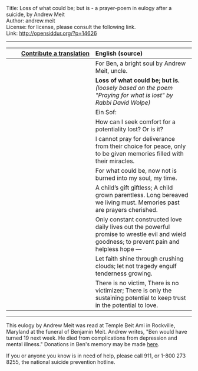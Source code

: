 <html>
<head></head>
<body>
Title: Loss of what could be; but is - a prayer-poem in eulogy after a suicide, by Andrew Meit<br />
Author: andrew.meit<br />
License: for license, please consult the following link.<br />
Link: <a href="http://opensiddur.org/?p=14626">http://opensiddur.org/?p=14626</a>
<p />
<hr />

<table style="margin-left: auto;margin-right: auto;" class="draggable">
<thead><tr><th id="x" style="text-align: right;"><a href="/contributing/upload/">Contribute a translation</a></th><th style="text-align: left;">English (source)</th></tr></thead>
<tbody>
<tr><td style="vertical-align:top;" width="46%">
<div class="liturgy"><span lang="he">

</span></div></td>
 
<td style="vertical-align:top;" width="53%">
<div class="english">
For Ben, a bright soul
by Andrew Meit, uncle.
</div></td></tr>


<tr><td style="vertical-align:top;" width="46%">
<div class="liturgy" style="text-align: right;"><span lang="he">

</span></div></td>
 
<td style="vertical-align:top;" width="53%">
<div class="english">
<strong>Loss of what could be; but is.</strong>
<em>(loosely based on the poem "Praying for what is lost" by Rabbi David Wolpe)</em>
</div></td></tr>


<tr><td style="vertical-align:top;" width="46%">
<div class="liturgy" style="text-align: right;"><span lang="he">

</span></div></td>
 
<td style="vertical-align:top;" width="53%">
<div class="english">
Ein Sof:
</div></td></tr>


<tr><td style="vertical-align:top;" width="46%">
<div class="liturgy" style="text-align: right;"><span lang="he">

</span></div></td>
 
<td style="vertical-align:top;" width="53%">
<div class="english">
How can I seek comfort 
for a potentiality lost? 
Or is it?
</div></td></tr>


<tr><td style="vertical-align:top;" width="46%">
<div class="liturgy" style="text-align: right;"><span lang="he">

</span></div></td>
 
<td style="vertical-align:top;" width="53%">
<div class="english">
I cannot pray for deliverance 
from their choice for peace, 
only to be given memories 
filled with their miracles.
</div></td></tr>


<tr><td style="vertical-align:top;" width="46%">
<div class="liturgy" style="text-align: right;"><span lang="he">

</span></div></td>
 
<td style="vertical-align:top;" width="53%">
<div class="english">
For what could be, now not
is burned into my soul, my time.
</div></td></tr>


<tr><td style="vertical-align:top;" width="46%">
<div class="liturgy" style="text-align: right;"><span lang="he">

</span></div></td>
 
<td style="vertical-align:top;" width="53%">
<div class="english">
A child’s gift giftless;
A child grown parentless.
Long bereaved we living must.
Memories past are prayers cherished.
</div></td></tr>


<tr><td style="vertical-align:top;" width="46%">
<div class="liturgy" style="text-align: right;"><span lang="he">

</span></div></td>
 
<td style="vertical-align:top;" width="53%">
<div class="english">
Only constant constructed love daily
lives out the powerful promise
to wrestle evil and wield goodness;
to prevent pain and helpless hope —
</div></td></tr>


<tr><td style="vertical-align:top;" width="46%">
<div class="liturgy" style="text-align: right;"><span lang="he">

</span></div></td>
 
<td style="vertical-align:top;" width="53%">
<div class="english">
Let faith shine through crushing clouds;
let not tragedy engulf tenderness growing.
</div></td></tr>


<tr><td style="vertical-align:top;" width="46%">
<div class="liturgy" style="text-align: right;"><span lang="he">

</span></div></td>
 
<td style="vertical-align:top;" width="53%">
<div class="english">
There is no victim,
There is no victimizer;
There is only the sustaining potential 
to keep trust in the potential to love.
</div></td></tr>
</tbody></table>

<hr />

This eulogy by Andrew Meit was read at Temple Beit Ami in Rockville, Maryland at the funeral of Benjamin Meit. Andrew writes, "Ben would have turned 19 next week. He died from complications from depression and mental illness." Donations in Ben's memory may be made <a href="http://www.benjaminmeit.com/donations/">here</a>.

If you or anyone you know is in need of help, please call 911, or 1-800 273 8255, the national suicide prevention hotline.
</body>
</html>